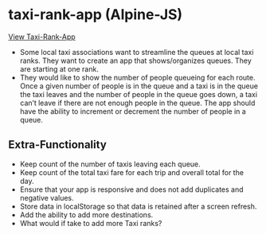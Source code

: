 # taxi-rank-app (Alpine-JS)

[View Taxi-Rank-App](https://owethusotomela.github.io/taxi-rank-app/)

* Some local taxi associations want to streamline the queues
    at local taxi ranks. They want to create an app that shows/organizes queues. 
    They are starting at one rank.
* They would like to show the number of people queueing for each route. 
    Once a given number of people is in the queue and a taxi is in the queue 
    the taxi leaves and the number of people in the queue goes down, a taxi can’t leave 
    if there are not enough people in the queue. The app should have the 
    ability to increment or decrement the number of people in a queue.

## Extra-Functionality
* Keep count of the number of taxis leaving each queue.
* Keep count of the total taxi fare for each trip and overall total for the day.
* Ensure that your app is responsive and does not add duplicates and negative values.
* Store data in localStorage so that data is retained after a screen refresh.
* Add the ability to add more destinations.
* What would if take to add more Taxi ranks?



